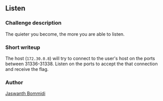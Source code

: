 ## **Listen**

### **Challenge description**

The quieter you become, the more you are able to listen.

### **Short writeup**

The host (`172.30.0.8`) will try to connect to the user's host on the ports between 31336-31338. Listen on the ports to accept the that connection and receive the flag.

### **Author**

[Jaswanth Bommidi](https://twitter.com/theevilsyn)